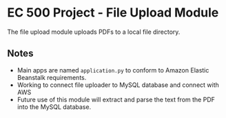 # EC 500 Project - File Upload Module

The file upload module uploads PDFs to a local file directory.

## Notes

- Main apps are named `application.py` to conform to Amazon Elastic Beanstalk requirements.
- Working to connect file uploader to MySQL database and connect with AWS
- Future use of this module will extract and parse the text from the PDF into the MySQL database.
